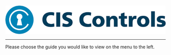 ![](source/img/CIS_Controls.jpg)

----------
Please choose the guide you would like to view on the menu to the left.
